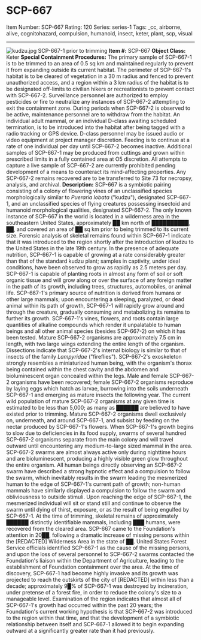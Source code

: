 # SCP-667
Item Number: SCP-667
Rating: 120
Series: series-1
Tags: _cc, airborne, alive, cognitohazard, compulsion, humanoid, insect, keter, plant, scp, visual

---

![kudzu.jpg](https://scp-wiki.wdfiles.com/local--files/scp-667/kudzu.jpg)
SCP-667-1 prior to trimming
**Item #:** SCP-667
**Object Class:** Keter
**Special Containment Procedures:** The primary sample of SCP-667-1 is to be trimmed to an area of 0.5 sq km and maintained regularly to prevent it from expanding outside its current habitat. The perimeter of SCP-667-1's habitat is to be cleared of vegetation in a 30 m radius and fenced to prevent unauthorized access, and a region within a 3 km radius of the habitat is to be designated off-limits to civilian hikers or recreationists to prevent contact with SCP-667-2. Surveillance personnel are authorized to employ pesticides or fire to neutralize any instances of SCP-667-2 attempting to exit the containment zone.
During periods when SCP-667-2 is observed to be active, maintenance personnel are to withdraw from the habitat. An individual adult mammal, or an individual D-class awaiting scheduled termination, is to be introduced into the habitat after being tagged with a radio tracking or GPS device. D-class personnel may be issued audio or video equipment at project manager discretion. Feeding is to continue at a rate of one individual per day until SCP-667-2 becomes inactive.
Additional samples of SCP-667-1 may be produced from cuttings and grown within prescribed limits in a fully contained area at O5 discretion. All attempts to capture a live sample of SCP-667-2 are currently prohibited pending development of a means to counteract its mind-affecting properties. Any SCP-667-2 remains recovered are to be transferred to Site 73 for necropsy, analysis, and archival.
**Description:** SCP-667 is a symbiotic pairing consisting of a colony of flowering vines of an unclassified species morphologically similar to _Pueraria lobata_ ("kudzu"), designated SCP-667-1, and an unclassified species of flying creatures possessing insectoid and humanoid morphological qualities, designated SCP-667-2. The only known instance of SCP-667 in the world is located in a wilderness area in the southeastern United States, approximately ██ km north of ██████████, ██, and covered an area of ██ sq km prior to being trimmed to its current size. Forensic analysis of skeletal remains found within SCP-667-1 indicate that it was introduced to the region shortly after the introduction of kudzu to the United States in the late 19th century.
In the presence of adequate nutrition, SCP-667-1 is capable of growing at a rate considerably greater than that of the standard kudzu plant; samples in captivity, under ideal conditions, have been observed to grow as rapidly as 2.5 meters per day. SCP-667-1 is capable of planting roots in almost any form of soil or soft organic tissue and will grow along or over the surface of any foreign matter in the path of its growth, including trees, structures, automobiles, or animal life. SCP-667-1's primary source of nutrition is derived from humans or other large mammals; upon encountering a sleeping, paralyzed, or dead animal within its path of growth, SCP-667-1 will rapidly grow around and through the creature, gradually consuming and metabolizing its remains to further its growth. SCP-667-1's vines, flowers, and roots contain large quantities of alkaline compounds which render it unpalatable to human beings and all other animal species (besides SCP-667-2) on which it has been tested.
Mature SCP-667-2 organisms are approximately 7.5 cm in length, with two large wings extending the entire length of the organism. Dissections indicate that SCP-667-2's internal biology is similar to that of insects of the family _Lampyridae_ ("fireflies"). SCP-667-2's exoskeleton strongly resembles a miniaturized human being, with the organism's thorax being contained within the chest cavity and the abdomen and bioluminescent organ concealed within the legs. Male and female SCP-667-2 organisms have been recovered; female SCP-667-2 organisms reproduce by laying eggs which hatch as larvae, burrowing into the soils underneath SCP-667-1 and emerging as mature insects the following year. The current wild population of mature SCP-667-2 organisms at any given time is estimated to be less than 5,000; as many as ██████ are believed to have existed prior to trimming.
Mature SCP-667-2 organisms dwell exclusively on, underneath, and around SCP-667-1, and subsist by feeding on the nectar produced by SCP-667-1's flowers. When SCP-667-1's growth begins to slow due to deficiencies in its food supply, swarms of several hundred SCP-667-2 organisms separate from the main colony and will travel outward until encountering any medium-to-large sized mammal in the area. SCP-667-2 swarms are almost always active only during nighttime hours and are bioluminescent, producing a highly visible green glow throughout the entire organism. All human beings directly observing an SCP-667-2 swarm have described a strong hypnotic effect and a compulsion to follow the swarm, which inevitably results in the swarm leading the mesmerized human to the edge of SCP-667-1's current path of growth; non-human mammals have similarly displayed a compulsion to follow the swarm and obliviousness to outside stimuli. Upon reaching the edge of SCP-667-1, the mesmerized individual will sit or stand still and continue to observe the swarm until dying of thirst, exposure, or as the result of being engulfed by SCP-667-1. At the time of trimming, skeletal remains of approximately ██████ distinctly identifiable mammals, including ███ humans, were recovered from the cleared area.
SCP-667 came to the Foundation's attention in 20██, following a dramatic increase of missing persons within the [REDACTED] Wilderness Area in the state of ██. United States Forest Service officials identified SCP-667-1 as the cause of the missing persons, and upon the loss of several personnel to SCP-667-2 swarms contacted the Foundation's liaison within the Department of Agriculture, leading to the establishment of Foundation containment over the area. At the time of discovery, SCP-667-1 had become highly invasive and its growth was projected to reach the outskirts of the city of [REDACTED] within less than a decade; approximately 9█% of SCP-667-1 was destroyed by incineration, under pretense of a forest fire, in order to reduce the colony's size to a manageable level. Examination of the region indicates that almost all of SCP-667-1's growth had occurred within the past 20 years; the Foundation's current working hypothesis is that SCP-667-2 was introduced to the region within that time, and that the development of a symbiotic relationship between itself and SCP-667-1 allowed it to begin expanding outward at a significantly greater rate than it had previously.